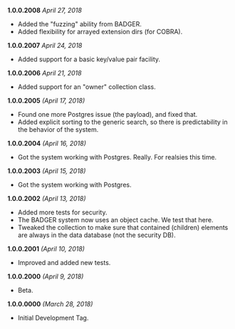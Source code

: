 **1.0.0.2008** *April 27, 2018*

- Added the "fuzzing" ability from BADGER.
- Added flexibility for arrayed extension dirs (for COBRA).

**1.0.0.2007** *April 24, 2018*

- Added support for a basic key/value pair facility.

**1.0.0.2006** *April 21, 2018*

- Added support for an "owner" collection class.

**1.0.0.2005** *(April 17, 2018)*

- Found one more Postgres issue (the payload), and fixed that.
- Added explicit sorting to the generic search, so there is predictability in the behavior of the system.

**1.0.0.2004** *(April 16, 2018)*

- Got the system working with Postgres. Really. For realsies this time.

**1.0.0.2003** *(April 15, 2018)*

- Got the system working with Postgres.

**1.0.0.2002** *(April 13, 2018)*

- Added more tests for security.
- The BADGER system now uses an object cache. We test that here.
- Tweaked the collection to make sure that contained (children) elements are always in the data database (not the security DB).

**1.0.0.2001** *(April 10, 2018)*

- Improved and added new tests.

**1.0.0.2000** *(April 9, 2018)*

- Beta.

**1.0.0.0000** *(March 28, 2018)*

- Initial Development Tag.